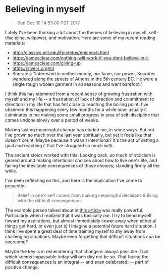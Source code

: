 # Believing in myself

> Sun Dec 10 14:53:00 PST 2017

Lately I've been thinking a lot about the themes of believing in myself,
self-discipline, willpower, and motivation. Here are some of my recent reading
materials:

- http://classics.mit.edu/Epictetus/epicench.html
- https://jamesclear.com/nothing-will-work-if-you-dont-believe-in-it
- https://jamesclear.com/giving-up
- https://sivers.org/ml
- Socrates: "Interested in neither money, nor fame, nor power, Socrates wandered along the streets of Athens in the 5th century BC. He wore a single rough woolen garment in all seasons and went barefoot."

I think this has stemmed from a recent sense of growing frustration with myself
and my life -- a frustration of lack of direction and commitment to direction in
my life that has felt close to reaching the boiling point. I've observed this
happening every few months for a while now: usually it culminates in me making
some small progress in area of self-discipline that comes undone slowly over a
period of weeks.

Making lasting meaningful change has eluded me, in some ways. But not: I've
grown so much over the last year spiritually, but yet it feels like that doesn't
count. Maybe because it wasn't intentional? It's the act of setting a goal and
reaching it that I've struggled so much with.

The ancient stoics worked with this. Looking back, so much of stoicism is geared
around making intentional choices about how to live one's life, and facing the
inevitable consequences of those choices; standing firmly all the while.

I've been reflecting on this, and here is the implication I've come to
presently:

> Belief in one's self comes from making meaningful decisions & living with the
> difficult consequences.

The example person talked about in [this
article](https://jamesclear.com/nothing-will-work-if-you-dont-believe-in-it) was
really powerful. Particularly when I realized that it was basically *me*. I try
to bend myself toward my aspirations, but almost immediately cower away when
either a) things get hard, or even just b) I imagine a potential future hard
situation. I think I've spent a great deal of time training myself to shy away
from challenging situations. Maybe even forgetting that difficult situations
*can* be overcome?

Maybe the key is in remembering that change is always possible. That which seems
impassable today will one day not be so. That facing the difficult consequences
is an integral -- and even celebrated! -- part of positive change.

